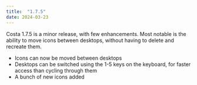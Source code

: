 ```yaml
---
title:  "1.7.5"
date: 2024-03-23
---
```

Costa 1.7.5 is a minor release, with few enhancements. Most notable is the ability to move icons between desktops, without having to delete and recreate them.

- Icons can now be moved between desktops
- Desktops can be switched using the 1-5 keys on the keyboard, for faster access than cycling through them
- A bunch of new icons added
